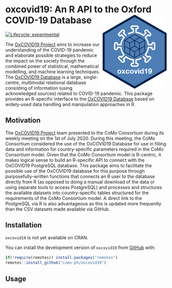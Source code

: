 
<!-- README.md is generated from README.Rmd. Please edit that file -->

# oxcovid19: An R API to the Oxford COVID-19 Database <img src="man/figures/oxcovid19.png" width="200px" align="right" />

<!-- badges: start -->

[![Lifecycle:
experimental](https://img.shields.io/badge/lifecycle-experimental-orange.svg)](https://www.tidyverse.org/lifecycle/#experimental)
<!-- badges: end -->

The [OxCOVID19 Project](https://covid19.eng.ox.ac.uk) aims to increase
our understanding of the COVID-19 pandemic and elaborate possible
strategies to reduce the impact on the society through the combined
power of statistical, mathematical modelling, and machine learning
techniques. The [OxCOVID19 Database](https://covid19.eng.ox.ac.uk) is a
large, single-centre, multimodal relational database consisting of
information (using acknowledged sources) related to COVID-19 pandemic.
This package provides an R-specific interface to the [OxCOVID19
Database](https://covid19.eng.ox.ac.uk) based on widely-used data
handling and manipulation approaches in R.

## Motivation

The [OxCOVID19 Project](https://covid19.eng.ox.ac.uk) team presented to
the CoMo Consortium during its weekly meeting on the 1st of July 2020.
During this meeting, the CoMo Consortium considered the use of the
OxCOVID19 Database for use in filling data and information for
country-specific parameters required in the CoMo Consortium model. Given
that the CoMo Consortium model is R-centric, it makes logical sense to
build an R-specific API to connect with the OxCOVID19 PostgreSQL
database. This package aims to facilitate the possible use of the
OxCOVID19 database for this purpose through purposefully-written
functions that connects an R user to the database directly from R (as
opposed to doing a manual download of the data or using separate tools
to access PostgreSQL) and processes and structures the available
datasets into country-specific tables structured for the requirements of
the CoMo Consortium model. A direct link to the PostgreSQL via R is also
advantageous as this is updated more frequently than the CSV datasets
made available via GitHub.

## Installation

`oxcovid19` is not yet available on CRAN.

You can install the development version of `oxcovid19` from
[GitHub](https://github.com/como-ph/oxcovid19) with:

``` r
if(!require(remotes)) install.packages("remotes")
remotes::install_github("como-ph/oxcovid19")
```

## Usage
